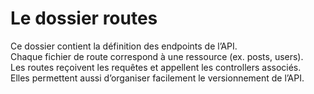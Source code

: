 # Le dossier routes

Ce dossier contient la définition des endpoints de l’API.  
Chaque fichier de route correspond à une ressource (ex. posts, users).  
Les routes reçoivent les requêtes et appellent les controllers associés.  
Elles permettent aussi d’organiser facilement le versionnement de l’API.
